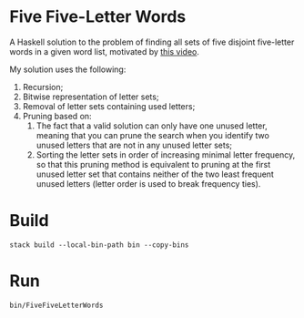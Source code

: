 # Five Five-Letter Words

A Haskell solution to the problem of finding all sets of five disjoint five-letter words in a given word list, motivated by [this video](https://www.youtube.com/watch?v=c33AZBnRHks).

My solution uses the following:

1. Recursion;
1. Bitwise representation of letter sets;
1. Removal of letter sets containing used letters;
1. Pruning based on:
    1. The fact that a valid solution can only have one unused letter, meaning that you can prune the search when you identify two unused letters that are not in any unused letter sets;
    1. Sorting the letter sets in order of increasing minimal letter frequency, so that this pruning method is equivalent to pruning at the first unused letter set that contains neither of the two least frequent unused letters (letter order is used to break frequency ties).

# Build

```
stack build --local-bin-path bin --copy-bins
```

# Run

```
bin/FiveFiveLetterWords
```
